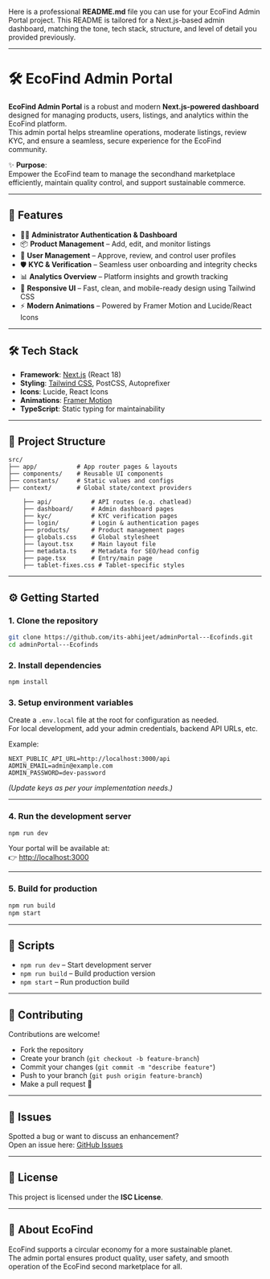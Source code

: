 Here is a professional **README.md** file you can use for your EcoFind Admin Portal project. This README is tailored for a Next.js-based admin dashboard, matching the tone, tech stack, structure, and level of detail you provided previously.

---

# 🛠️ EcoFind Admin Portal

**EcoFind Admin Portal** is a robust and modern **Next.js-powered dashboard** designed for managing products, users, listings, and analytics within the EcoFind platform.  
This admin portal helps streamline operations, moderate listings, review KYC, and ensure a seamless, secure experience for the EcoFind community.

✨ **Purpose**:  
Empower the EcoFind team to manage the secondhand marketplace efficiently, maintain quality control, and support sustainable commerce.

---

## 🚀 Features

- 👨‍💻 **Administrator Authentication & Dashboard**
- 📦 **Product Management** – Add, edit, and monitor listings
- 👥 **User Management** – Approve, review, and control user profiles
- 🛡️ **KYC & Verification** – Seamless user onboarding and integrity checks
- 📊 **Analytics Overview** – Platform insights and growth tracking
- 🎨 **Responsive UI** – Fast, clean, and mobile-ready design using Tailwind CSS
- ⚡ **Modern Animations** – Powered by Framer Motion and Lucide/React Icons

---

## 🛠️ Tech Stack

- **Framework**: [Next.js](https://nextjs.org/) (React 18)
- **Styling**: [Tailwind CSS](https://tailwindcss.com/), PostCSS, Autoprefixer
- **Icons**: Lucide, React Icons
- **Animations**: [Framer Motion](https://www.framer.com/motion/)
- **TypeScript**: Static typing for maintainability

---

## 📂 Project Structure

```
src/
├── app/           # App router pages & layouts
├── components/    # Reusable UI components
├── constants/     # Static values and configs
├── context/       # Global state/context providers

    ├── api/           # API routes (e.g. chatlead)
    ├── dashboard/     # Admin dashboard pages
    ├── kyc/           # KYC verification pages
    ├── login/         # Login & authentication pages
    ├── products/      # Product management pages
    ├── globals.css    # Global stylesheet
    ├── layout.tsx     # Main layout file
    ├── metadata.ts    # Metadata for SEO/head config
    ├── page.tsx       # Entry/main page
    ├── tablet-fixes.css # Tablet-specific styles
```

---

## ⚙️ Getting Started

### 1. Clone the repository

```bash
git clone https://github.com/its-abhijeet/adminPortal---Ecofinds.git
cd adminPortal---Ecofinds
```

### 2. Install dependencies

```bash
npm install
```

### 3. Setup environment variables

Create a `.env.local` file at the root for configuration as needed.  
For local development, add your admin credentials, backend API URLs, etc.

Example:

```env
NEXT_PUBLIC_API_URL=http://localhost:3000/api
ADMIN_EMAIL=admin@example.com
ADMIN_PASSWORD=dev-password
```

_(Update keys as per your implementation needs.)_

---

### 4. Run the development server

```bash
npm run dev
```

Your portal will be available at:  
👉 [http://localhost:3000](http://localhost:3000)

---

### 5. Build for production

```bash
npm run build
npm start
```

---

## 🧪 Scripts

- `npm run dev` – Start development server
- `npm run build` – Build production version
- `npm start` – Run production build

---

## 🤝 Contributing

Contributions are welcome!

- Fork the repository
- Create your branch (`git checkout -b feature-branch`)
- Commit your changes (`git commit -m "describe feature"`)
- Push to your branch (`git push origin feature-branch`)
- Make a pull request 🚀

---

## 🐞 Issues

Spotted a bug or want to discuss an enhancement?  
Open an issue here: [GitHub Issues](https://github.com/its-abhijeet/adminPortal---Ecofinds/issues)

---

## 📜 License

This project is licensed under the **ISC License**.

---

## 🌱 About EcoFind

EcoFind supports a circular economy for a more sustainable planet.  
The admin portal ensures product quality, user safety, and smooth operation of the EcoFind second marketplace for all.
